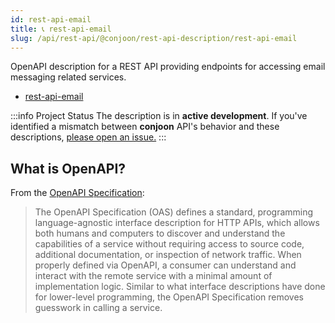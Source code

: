 ```yaml
---
id: rest-api-email
title: 📞 rest-api-email
slug: /api/rest-api/@conjoon/rest-api-description/rest-api-email
---
```


OpenAPI description for a REST API providing endpoints for accessing email messaging related services.

- [rest-api-email](https://conjoon.stoplight.io/docs/rest-api-description.md)

:::info Project Status
The description is in **active development**. If you've identified a mismatch between **conjoon** API's behavior and these descriptions, [please open an issue.](https://github.com/conjoon/rest-api-description/issues/new)
:::

## What is OpenAPI?

From the [OpenAPI Specification](https://github.com/OAI/OpenAPI-Specification):

> The OpenAPI Specification (OAS) defines a standard, programming language-agnostic interface description for HTTP APIs, which allows both humans and computers to discover and understand the capabilities of a service without requiring access to source code, additional documentation, or inspection of network traffic. When properly defined via OpenAPI, a consumer can understand and interact with the remote service with a minimal amount of implementation logic. Similar to what interface descriptions have done for lower-level programming, the OpenAPI Specification removes guesswork in calling a service.

